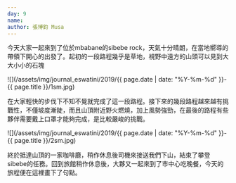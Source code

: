```yaml
---
day: 9
name: 
author: 張博鈞 Musa
---
```

今天大家一起來到了位於mbabane的sibebe rock，天氣十分晴朗，在當地嚮導的帶領下開心的出發了。起初的一段路程幾乎是草地，視野中遠方的山頭可以見到大大小小的石塊

![](/assets/img/journal_eswatini/2019/{{ page.date | date: "%Y-%m-%d" }}-{{ page.title }}/1sm.jpg)

在大家輕快的步伐下不知不覺就完成了這一段路程。接下來的幾段路程越來越有挑戰性，不僅坡度漸陡，而且山頂附近野火燃燒，加上風勢強勁，在最後的路程有些夥伴需要戴上口罩才能夠完成，是比較嚴峻的挑戰。

![](/assets/img/journal_eswatini/2019/{{ page.date | date: "%Y-%m-%d" }}-{{ page.title }}/2sm.jpg)

終於抵達山頂的一家咖啡廳，稍作休息後司機來接送我們下山，結束了攀登sibebe的任務。回到旅館稍作休息後，大夥又一起來到了市中心吃晚餐，今天的旅程便在這裡畫下了句點。
